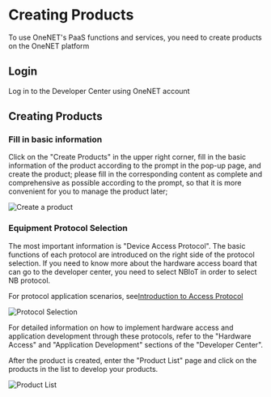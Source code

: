 # Creating Products

To use OneNET's PaaS functions and services, you need to create products on the OneNET platform

## Login

Log in to the Developer Center using OneNET account


## Creating Products

### Fill in basic information

Click on the "Create Products" in the upper right corner, fill in the basic information of the product according to the prompt in the pop-up page, and create the product; please fill in the corresponding content as complete and comprehensive as possible according to the prompt, so that it is more convenient for you to manage the product later;

![Create a product](/images/dj/创建产品.png)

### Equipment Protocol Selection

The most important information is "Device Access Protocol". The basic functions of each protocol are introduced on the right side of the protocol selection. If you need to know more about the hardware access board that can go to the developer center, you need to select NBIoT in order to select NB protocol.

For protocol application scenarios, see[Introduction to Access Protocol](/book/easy-manual/product&device/protocal-introduction.md)

 ![Protocol Selection](/images/dj/协议选择.png)

For detailed information on how to implement hardware access and application development through these protocols, refer to the "Hardware Access" and "Application Development" sections of the "Developer Center".

After the product is created, enter the "Product List" page and click on the products in the list to develop your products.

![Product List](/images/dj/产品列表.png)